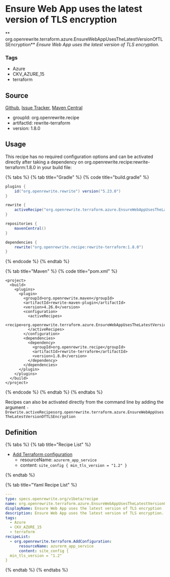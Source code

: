 # Ensure Web App uses the latest version of TLS encryption

** org.openrewrite.terraform.azure.EnsureWebAppUsesTheLatestVersionOfTLSEncryption**
_Ensure Web App uses the latest version of TLS encryption._

### Tags

* Azure
* CKV_AZURE_15
* terraform

## Source

[Github](https://github.com/openrewrite/rewrite-terraform), [Issue Tracker](https://github.com/openrewrite/rewrite-terraform/issues), [Maven Central](https://search.maven.org/artifact/org.openrewrite.recipe/rewrite-terraform/1.8.0/jar)

* groupId: org.openrewrite.recipe
* artifactId: rewrite-terraform
* version: 1.8.0


## Usage

This recipe has no required configuration options and can be activated directly after taking a dependency on org.openrewrite.recipe:rewrite-terraform:1.8.0 in your build file:

{% tabs %}
{% tab title="Gradle" %}
{% code title="build.gradle" %}
```groovy
plugins {
    id("org.openrewrite.rewrite") version("5.23.0")
}

rewrite {
    activeRecipe("org.openrewrite.terraform.azure.EnsureWebAppUsesTheLatestVersionOfTLSEncryption")
}

repositories {
    mavenCentral()
}

dependencies {
    rewrite("org.openrewrite.recipe:rewrite-terraform:1.8.0")
}
```
{% endcode %}
{% endtab %}

{% tab title="Maven" %}
{% code title="pom.xml" %}
```markup
<project>
  <build>
    <plugins>
      <plugin>
        <groupId>org.openrewrite.maven</groupId>
        <artifactId>rewrite-maven-plugin</artifactId>
        <version>4.26.0</version>
        <configuration>
          <activeRecipes>
            <recipe>org.openrewrite.terraform.azure.EnsureWebAppUsesTheLatestVersionOfTLSEncryption</recipe>
          </activeRecipes>
        </configuration>
        <dependencies>
          <dependency>
            <groupId>org.openrewrite.recipe</groupId>
            <artifactId>rewrite-terraform</artifactId>
            <version>1.8.0</version>
          </dependency>
        </dependencies>
      </plugin>
    </plugins>
  </build>
</project>
```
{% endcode %}
{% endtab %}
{% endtabs %}

Recipes can also be activated directly from the command line by adding the argument `-Drewrite.activeRecipesorg.openrewrite.terraform.azure.EnsureWebAppUsesTheLatestVersionOfTLSEncryption`

## Definition

{% tabs %}
{% tab title="Recipe List" %}
* [Add Terraform configuration](../../terraform/addconfiguration.md)
  * resourceName: `azurerm_app_service`
  * content: `site_config {
  min_tls_version = "1.2"
}`

{% endtab %}

{% tab title="Yaml Recipe List" %}
```yaml
---
type: specs.openrewrite.org/v1beta/recipe
name: org.openrewrite.terraform.azure.EnsureWebAppUsesTheLatestVersionOfTLSEncryption
displayName: Ensure Web App uses the latest version of TLS encryption
description: Ensure Web App uses the latest version of TLS encryption.
tags:
  - Azure
  - CKV_AZURE_15
  - terraform
recipeList:
  - org.openrewrite.terraform.AddConfiguration:
      resourceName: azurerm_app_service
      content: site_config {
  min_tls_version = "1.2"
}

```
{% endtab %}
{% endtabs %}
